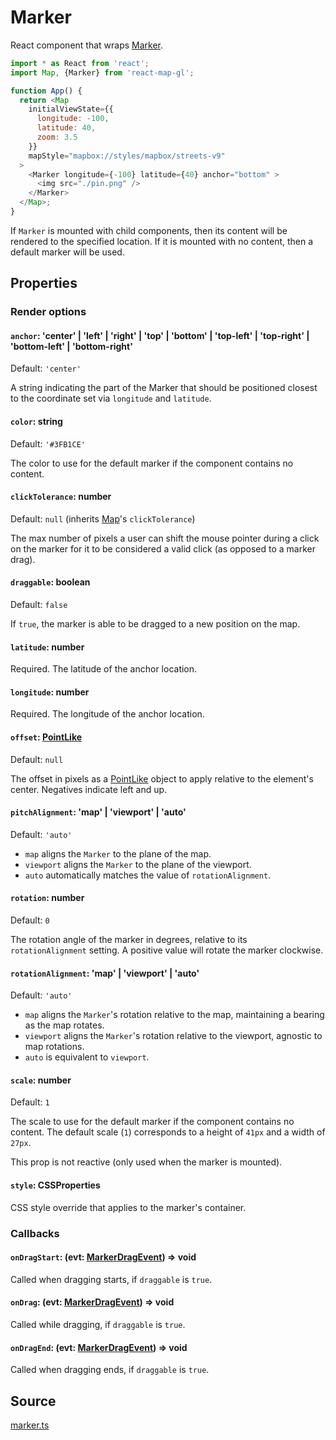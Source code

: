 # Marker

React component that wraps [Marker](https://docs.mapbox.com/mapbox-gl-js/api/markers/#marker).

```js
import * as React from 'react';
import Map, {Marker} from 'react-map-gl';

function App() {
  return <Map
    initialViewState={{
      longitude: -100,
      latitude: 40,
      zoom: 3.5
    }}
    mapStyle="mapbox://styles/mapbox/streets-v9"
  >
    <Marker longitude={-100} latitude={40} anchor="bottom" >
      <img src="./pin.png" />
    </Marker>
  </Map>;
}
```

If `Marker` is mounted with child components, then its content will be rendered to the specified location. If it is mounted with no content, then a default marker will be used.

## Properties

### Render options

#### `anchor`: 'center' | 'left' | 'right' | 'top' | 'bottom' | 'top-left' | 'top-right' | 'bottom-left' | 'bottom-right'

Default: `'center'`

A string indicating the part of the Marker that should be positioned closest to the coordinate set via `longitude` and `latitude`.

#### `color`: string

Default: `'#3FB1CE'`

The color to use for the default marker if the component contains no content.

#### `clickTolerance`: number

Default: `null` (inherits [Map](/docs/api-reference/map.md)'s `clickTolerance`)

The max number of pixels a user can shift the mouse pointer during a click on the marker for it to be considered a valid click (as opposed to a marker drag).

#### `draggable`: boolean

Default: `false`

If `true`, the marker is able to be dragged to a new position on the map.

#### `latitude`: number

Required. The latitude of the anchor location.

#### `longitude`: number

Required. The longitude of the anchor location.

#### `offset`: [PointLike](/docs/api-reference/types.md#pointlike)

Default: `null`

The offset in pixels as a [PointLike](https://docs.mapbox.com/mapbox-gl-js/api/geography/#pointlike) object to apply relative to the element's center. Negatives indicate left and up.

#### `pitchAlignment`: 'map' | 'viewport' | 'auto'

Default: `'auto'`

- `map` aligns the `Marker` to the plane of the map.
- `viewport` aligns the `Marker` to the plane of the viewport.
- `auto` automatically matches the value of `rotationAlignment`.

#### `rotation`: number

Default: `0`

The rotation angle of the marker in degrees, relative to its `rotationAlignment` setting. A positive value will rotate the marker clockwise.

#### `rotationAlignment`: 'map' | 'viewport' | 'auto'

Default: `'auto'`

- `map` aligns the `Marker`'s rotation relative to the map, maintaining a bearing as the map rotates.
- `viewport` aligns the `Marker`'s rotation relative to the viewport, agnostic to map rotations.
- `auto` is equivalent to `viewport`.

#### `scale`: number

Default: `1`

The scale to use for the default marker if the component contains no content.
The default scale (`1`) corresponds to a height of `41px` and a width of `27px`.

This prop is not reactive (only used when the marker is mounted).

#### `style`: CSSProperties

CSS style override that applies to the marker's container.

### Callbacks

#### `onDragStart`: (evt: [MarkerDragEvent](/docs/api-reference/types.md#markerdragevent)) => void

Called when dragging starts, if `draggable` is `true`.

#### `onDrag`: (evt: [MarkerDragEvent](/docs/api-reference/types.md#markerdragevent)) => void

Called while dragging, if `draggable` is `true`.

#### `onDragEnd`: (evt: [MarkerDragEvent](/docs/api-reference/types.md#markerdragevent)) => void

Called when dragging ends, if `draggable` is `true`.


## Source

[marker.ts](https://github.com/visgl/react-map-gl/tree/master/src/components/marker.ts)
